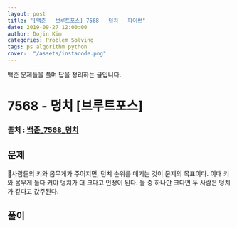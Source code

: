 ```yaml
---
layout: post
title: "[백준 - 브루트포스] 7568 - 덩치 - 파이썬"
date: 2019-09-27 12:00:00
author: Dojin Kim
categories: Problem_Solving
tags: ps algorithm python
cover:  "/assets/instacode.png"
---
```

백준 문제들을 풀며 답을 정리하는 글입니다.

# 7568 - 덩치 [브루트포스]

### 출처 : <a href="https://www.acmicpc.net/problem/7568">백준_7568_덩치</a>

## 문제
사람들의 키와 몸무게가 주어지면, 덩치 순위를 매기는 것이 문제의 목표이다. 이때 키와 몸무게 둘다 커야 덩치가 더 크다고 인정이 된다. 둘 중 하나만 크다면 두 사람은 덩치가 같다고 갅주된다.

## 풀이

<script src="https://gist.github.com/dojinkimm/3741357edf824419ef1b7055da90c116.js"></script>

